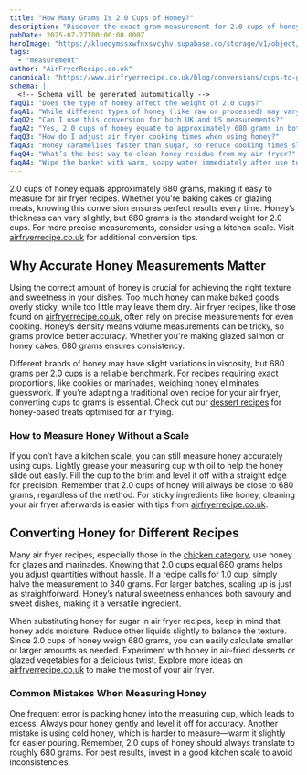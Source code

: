 ```yaml
---
title: "How Many Grams Is 2.0 Cups of Honey?"
description: "Discover the exact gram measurement for 2.0 cups of honey and simplify your baking with this easy conversion guide."
pubDate: 2025-07-27T00:00:00.000Z
heroImage: "https://klueoymssxwfnxsvcyhv.supabase.co/storage/v1/object/public/Shmucket/how-many-grams-is-2-cups-of-honey.webp"
tags:
  - "measurement"
author: "AirFryerRecipe.co.uk"
canonical: "https://www.airfryerrecipe.co.uk/blog/conversions/cups-to-grams/how-many-grams-is-2-cups-of-honey"
schema: |
  <!-- Schema will be generated automatically -->
faqQ1: "Does the type of honey affect the weight of 2.0 cups?"
faqA1: "While different types of honey (like raw or processed) may vary slightly in viscosity, 2.0 cups will generally weigh around 680 grams. Thicker honeys might be marginally heavier, but the difference is minimal for most recipes."
faqQ2: "Can I use this conversion for both UK and US measurements?"
faqA2: "Yes, 2.0 cups of honey equate to approximately 680 grams in both UK and US measurements. Cup sizes are standardized in baking, so the conversion remains consistent regardless of location."
faqQ3: "How do I adjust air fryer cooking times when using honey?"
faqA3: "Honey caramelises faster than sugar, so reduce cooking times slightly to prevent burning. Start checking your dish a few minutes earlier than the recipe suggests, especially for glazes or marinades."
faqQ4: "What’s the best way to clean honey residue from my air fryer?"
faqA4: "Wipe the basket with warm, soapy water immediately after use to prevent sticky buildup. For stubborn residue, use a soft sponge and avoid abrasive cleaners to protect non-stick coatings."
---
```

<p>2.0 cups of honey equals approximately 680 grams, making it easy to measure for air fryer recipes. Whether you're baking cakes or glazing meats, knowing this conversion ensures perfect results every time. Honey’s thickness can vary slightly, but 680 grams is the standard weight for 2.0 cups. For more precise measurements, consider using a kitchen scale. Visit <a href=https://www.airfryerrecipe.co.uk/air-fryer-conversion-chart>airfryerrecipe.co.uk</a> for additional conversion tips.</p>  

<h2>Why Accurate Honey Measurements Matter</h2>  
<p>Using the correct amount of honey is crucial for achieving the right texture and sweetness in your dishes. Too much honey can make baked goods overly sticky, while too little may leave them dry. Air fryer recipes, like those found on <a href=https://www.airfryerrecipe.co.uk/recipes>airfryerrecipe.co.uk</a>, often rely on precise measurements for even cooking. Honey’s density means volume measurements can be tricky, so grams provide better accuracy. Whether you're making glazed salmon or honey cakes, 680 grams ensures consistency.</p>  

<p>Different brands of honey may have slight variations in viscosity, but 680 grams per 2.0 cups is a reliable benchmark. For recipes requiring exact proportions, like cookies or marinades, weighing honey eliminates guesswork. If you’re adapting a traditional oven recipe for your air fryer, converting cups to grams is essential. Check out our <a href=https://www.airfryerrecipe.co.uk/recipe-category/dessert>dessert recipes</a> for honey-based treats optimised for air frying.</p>  

<h3>How to Measure Honey Without a Scale</h3>  
<p>If you don’t have a kitchen scale, you can still measure honey accurately using cups. Lightly grease your measuring cup with oil to help the honey slide out easily. Fill the cup to the brim and level it off with a straight edge for precision. Remember that 2.0 cups of honey will always be close to 680 grams, regardless of the method. For sticky ingredients like honey, cleaning your air fryer afterwards is easier with tips from <a href=https://www.airfryerrecipe.co.uk/air-fryer-cleaner>airfryerrecipe.co.uk</a>.</p>  

<h2>Converting Honey for Different Recipes</h2>  
<p>Many air fryer recipes, especially those in the <a href=https://www.airfryerrecipe.co.uk/recipe-category/chicken>chicken category</a>, use honey for glazes and marinades. Knowing that 2.0 cups equal 680 grams helps you adjust quantities without hassle. If a recipe calls for 1.0 cup, simply halve the measurement to 340 grams. For larger batches, scaling up is just as straightforward. Honey’s natural sweetness enhances both savoury and sweet dishes, making it a versatile ingredient.</p>  

<p>When substituting honey for sugar in air fryer recipes, keep in mind that honey adds moisture. Reduce other liquids slightly to balance the texture. Since 2.0 cups of honey weigh 680 grams, you can easily calculate smaller or larger amounts as needed. Experiment with honey in air-fried desserts or glazed vegetables for a delicious twist. Explore more ideas on <a href=https://www.airfryerrecipe.co.uk>airfryerrecipe.co.uk</a> to make the most of your air fryer.</p>  

<h3>Common Mistakes When Measuring Honey</h3>  
<p>One frequent error is packing honey into the measuring cup, which leads to excess. Always pour honey gently and level it off for accuracy. Another mistake is using cold honey, which is harder to measure—warm it slightly for easier pouring. Remember, 2.0 cups of honey should always translate to roughly 680 grams. For best results, invest in a good kitchen scale to avoid inconsistencies.</p>
